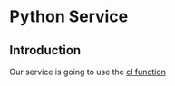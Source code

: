 # Python Service

## Introduction

Our service is going to use the [cl function](../../../main/docs/cl.md "cl function ")
